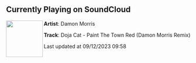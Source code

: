 ## Currently Playing on SoundCloud

[<img align="left" width="100" src="https://i1.sndcdn.com/artworks-kKSLs1lPhgGqht8W-z0o3yA-t500x500.jpg">](https://soundcloud.com/damon-morris4/doja-cat-paint-the-town-red-damon-morris-remix)

**Artist**: Damon Morris 

**Track**: Doja Cat - Paint The Town Red (Damon Morris Remix)

Last updated at 09/12/2023 09:58
